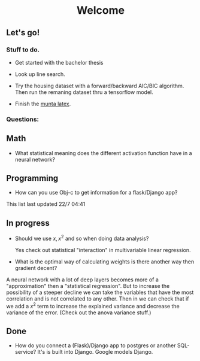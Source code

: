 

<h1 align="center">Welcome</h1>

## Let's go!

### Stuff to do.

* Get started with the bachelor thesis

* Look up line search.

* Try the housing dataset with a forward/backward AIC/BIC algorithm. Then run the remaning dataset thru a tensorflow model.

* Finish the [munta latex](https://www.sharelatex.com/project/592edbf359a8a3210557fb14).<br/>





### Questions:
## Math

* What statistical meaning does the different activation function have in a neural network?
## Programming

* How can you use Obj-c to get information for a flask/Django app?

This list last updated 22/7 04:41

## In progress
* Should we use $x, x^{2}$ and so when doing data analysis?

  Yes check out statistical "interaction" in multivariable linear regression.

* What is the optimal way of calculating weights is there another way then gradient decent?

A neural network with a lot of deep layers becomes more of a "approximation" then a "statistical regression". But to increase the possibility of a steeper decline we can take the variables that have the most correlation and is not correlated to any other. Then in we can check that if we add a $x^2$ term to increase the explained variance and decrease the variance of the error. (Check out the anova variance stuff.)


## Done
* How do you connect a (Flask)/Django app to postgres or another SQL-service?
  It's is built into Django. Google models Django.
